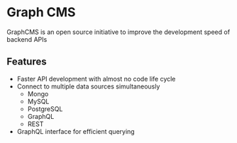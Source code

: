 # Graph CMS

GraphCMS is an open source initiative to improve the development speed of backend APIs

## Features

- Faster API development with almost no code life cycle
- Connect to multiple data sources simultaneously
    - Mongo
    - MySQL
    - PostgreSQL
    - GraphQL
    - REST
- GraphQL interface for efficient querying
